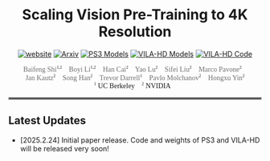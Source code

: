 <div align="center">

# Scaling Vision Pre-Training to 4K Resolution

[![website](https://img.shields.io/badge/website-76b900?style=for-the-badge&logo=safari&labelColor=555555)](https://nvlabs.github.io/PS3)
[![Arxiv](https://img.shields.io/badge/Arxiv-b31b1b?style=for-the-badge&logo=arxiv&labelColor=555555)]()
[![PS3 Models](https://img.shields.io/badge/PS3%20Models%20(Coming%20soon)-ffd21e?style=for-the-badge&logo=huggingface&labelColor=555555)]()
[![VILA-HD Models](https://img.shields.io/badge/VILA--HD%20Models%20(Coming%20soon)-ffd21e?style=for-the-badge&logo=huggingface&labelColor=555555)]()
[![VILA-HD Code](https://img.shields.io/badge/VILA--HD%20Code%20(Coming%20soon)-181717?style=for-the-badge&logo=github&labelColor=555555)]()

<div style="font-family: charter;">
  <a href="https://bfshi.github.io" target="_blank" style="color: #6f6f6f; text-decoration: none;">Baifeng Shi</a><sup style="font-size: 0.6em;">1,2</sup>&nbsp;&nbsp;&nbsp;
  <a href="https://sites.google.com/site/boyilics/home" target="_blank" style="color: #6f6f6f; text-decoration: none;">Boyi Li</a><sup style="font-size: 0.6em;">1,2</sup>&nbsp;&nbsp;&nbsp;
  <a href="https://han-cai.github.io/" target="_blank" style="color: #6f6f6f; text-decoration: none;">Han Cai</a><sup style="font-size: 0.6em;">2</sup>&nbsp;&nbsp;&nbsp;
  <a href="https://scholar.google.com/citations?user=OI7zFmwAAAAJ&hl=en/" target="_blank" style="color: #6f6f6f; text-decoration: none;">Yao Lu</a><sup style="font-size: 0.6em;">2</sup>&nbsp;&nbsp;&nbsp;
  <a href="https://sifeiliu.net/" target="_blank" style="color: #6f6f6f; text-decoration: none;">Sifei Liu</a><sup style="font-size: 0.6em;">2</sup>&nbsp;&nbsp;&nbsp;
  <a href="https://research.nvidia.com/person/marco-pavone" target="blank" style="color: #6f6f6f; text-decoration: none;">Marco Pavone</a><sup style="font-size: 0.6em;">2</sup>&nbsp;&nbsp;&nbsp;
  <br>
  <a href="https://jankautz.com/" target="_blank" style="color: #6f6f6f; text-decoration: none;">Jan Kautz</a><sup style="font-size: 0.6em;">2</sup>&nbsp;&nbsp;&nbsp;
  <a href="https://hanlab.mit.edu/songhan/" target="_blank" style="color: #6f6f6f; text-decoration: none;">Song Han</a><sup style="font-size: 0.6em;">2</sup>&nbsp;&nbsp;&nbsp;
  <a href="https://people.eecs.berkeley.edu/~trevor/" target="_blank" style="color: #6f6f6f; text-decoration: none;">Trevor Darrell</a><sup style="font-size: 0.6em;">1</sup>&nbsp;&nbsp;&nbsp;
  <a href="https://www.pmolchanov.com/" target="_blank" style="color: #6f6f6f; text-decoration: none;">Pavlo Molchanov</a><sup style="font-size: 0.6em;">2</sup>&nbsp;&nbsp;&nbsp;
  <a href="https://hongxu-yin.github.io/" target="_blank" style="color: #6f6f6f; text-decoration: none;">Hongxu Yin</a><sup style="font-size: 0.6em;">2</sup>
  <br>
  </a><sup style="font-size: 0.6em;">1</sup> UC Berkeley&nbsp;&nbsp;&nbsp;
  </a><sup style="font-size: 0.6em;">2</sup> NVIDIA&nbsp;&nbsp;&nbsp;
</div>

</div>

<hr style="border: 2px solid gray;"></hr>

## Latest Updates
- [2025.2.24] Initial paper release. Code and weights of PS3 and VILA-HD will be released very soon!

